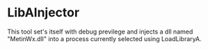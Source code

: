 # LibAInjector

This tool set's itself with debug previlege and injects a dll named "MetinWx.dll" into a process currently selected using LoadLibraryA. 
